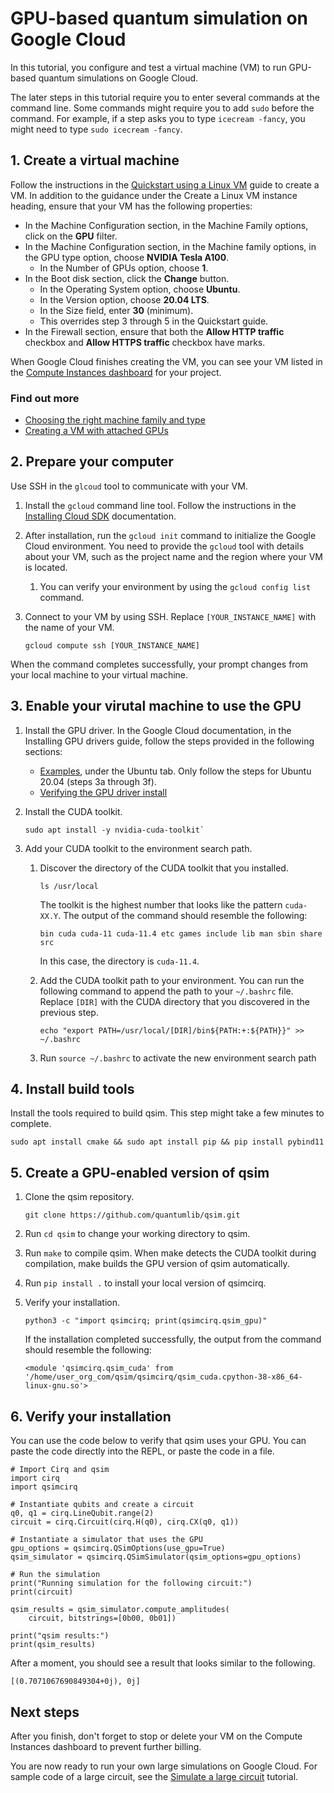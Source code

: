 # GPU-based quantum simulation on Google Cloud

In this tutorial, you configure and test a virtual machine (VM) to run GPU-based
quantum simulations on Google Cloud.

The later steps in this tutorial require you to enter several commands at the
command line. Some commands might require you to add `sudo` before the command.
For example, if a step asks you to type `icecream -fancy`, you might need to
type `sudo icecream -fancy`.

## 1. Create a virtual machine

Follow the instructions in the
[Quickstart using a Linux VM](https://cloud.google.com/compute/docs/quickstart-linux)
guide to create a VM. In addition to the guidance under the Create a Linux VM
instance heading, ensure that your VM has the following properties:

*   In the Machine Configuration section, in the Machine Family options, click
    on the **GPU** filter.
*   In the Machine Configuration section, in the Machine family options, in the
    GPU type option, choose **NVIDIA Tesla A100**.
    *   In the Number of GPUs option, choose **1**.
*   In the Boot disk section, click the **Change** button.
    *   In the Operating System option, choose **Ubuntu**.
    *   In the Version option, choose **20.04 LTS**.
    *   In the Size field, enter **30** (minimum).
    *   This overrides step 3 through 5 in the Quickstart guide.
*   In the Firewall section, ensure that both the **Allow HTTP traffic**
    checkbox and **Allow HTTPS traffic** checkbox have marks.

When Google Cloud finishes creating the VM, you can see your VM listed in the
[Compute Instances dashboard](https://pantheon.corp.google.com/compute/instances)
for your project.

### Find out more

<!-- TODO(cognigami): Add this line when the doc is published: "*   [Choosing hardware for your qsim simulation]()" -->
*   [Choosing the right machine family and type](https://cloud.google.com/blog/products/compute/choose-the-right-google-compute-engine-machine-type-for-you)
*   [Creating a VM with attached GPUs](https://cloud.google.com/compute/docs/gpus/create-vm-with-gpus#create-new-gpu-vm)

## 2. Prepare your computer

Use SSH in the `glcoud` tool to communicate with your VM.

1.  Install the `gcloud` command line tool. Follow the instructions in the
    [Installing Cloud SDK](https://cloud.google.com/sdk/docs/install)
    documentation.
2.  After installation, run the `gcloud init` command to initialize the Google
    Cloud environment. You need to provide the `gcloud` tool with details
    about your VM, such as the project name and the region where your VM is
    located.
    1.  You can verify your environment by using the `gcloud config list`
        command.
3.  Connect to your VM by using SSH.  Replace `[YOUR_INSTANCE_NAME]` with the
    name of your VM.

    ```shell
    gcloud compute ssh [YOUR_INSTANCE_NAME]
    ```

When the command completes successfully, your prompt changes from your local
machine to your virtual machine.

## 3. Enable your virutal machine to use the GPU

1.  Install the GPU driver. In the Google Cloud documentation, in the Installing
    GPU drivers guide, follow the steps provided in the following sections:
    *   [Examples](https://cloud.google.com/compute/docs/gpus/install-drivers-gpu#examples),
        under the Ubuntu tab. Only follow the steps for Ubuntu 20.04 (steps 3a
        through 3f).
    *   [Verifying the GPU driver install](https://cloud.google.com/compute/docs/gpus/install-drivers-gpu#verify-driver-install)
2.  Install the CUDA toolkit.

    ```shell
    sudo apt install -y nvidia-cuda-toolkit`
    ```

3.  Add your CUDA toolkit to the environment search path.
    1.  Discover the directory of the CUDA toolkit that you installed.

        ```shell
        ls /usr/local
        ```

        The toolkit is the highest number that looks like the pattern
        `cuda-XX.Y`.  The output of the command should resemble the
        following:

        ```shell
        bin cuda cuda-11 cuda-11.4 etc games include lib man sbin share src
        ```

        In this case, the directory is `cuda-11.4`.
    2.  Add the CUDA toolkit path to your environment. You can run the following
        command to append the path to your `~/.bashrc` file.  Replace `[DIR]`
        with the CUDA directory that you discovered in the previous step.

        ```shell
        echo "export PATH=/usr/local/[DIR]/bin${PATH:+:${PATH}}" >> ~/.bashrc
        ```

    3.  Run `source ~/.bashrc` to activate the new environment search path

## 4. Install build tools

Install the tools required to build qsim. This step might take a few minutes to
complete.

```shell
sudo apt install cmake && sudo apt install pip && pip install pybind11
```


## 5. Create a GPU-enabled version of qsim

1.  Clone the qsim repository.

    ```shell
    git clone https://github.com/quantumlib/qsim.git
    ```

2.  Run `cd qsim` to change your working directory to qsim.
3.  Run `make` to compile qsim. When make detects the CUDA toolkit during
    compilation, make builds the GPU version of qsim automatically.
4.  Run `pip install .` to install your local version of qsimcirq.
5.  Verify your installation.

    ```shell
    python3 -c "import qsimcirq; print(qsimcirq.qsim_gpu)"
    ```

    If the installation completed successfully, the output from the command
    should resemble the following:

    ```shell
    <module 'qsimcirq.qsim_cuda' from '/home/user_org_com/qsim/qsimcirq/qsim_cuda.cpython-38-x86_64-linux-gnu.so'>
    ```


## 6. Verify your installation

You can use the code below to verify that qsim uses your GPU. You can paste the
code directly into the REPL, or paste the code in a file.

```
# Import Cirq and qsim
import cirq
import qsimcirq

# Instantiate qubits and create a circuit
q0, q1 = cirq.LineQubit.range(2)
circuit = cirq.Circuit(cirq.H(q0), cirq.CX(q0, q1))

# Instantiate a simulator that uses the GPU
gpu_options = qsimcirq.QSimOptions(use_gpu=True)
qsim_simulator = qsimcirq.QSimSimulator(qsim_options=gpu_options)

# Run the simulation
print("Running simulation for the following circuit:")
print(circuit)

qsim_results = qsim_simulator.compute_amplitudes(
    circuit, bitstrings=[0b00, 0b01])

print("qsim results:")
print(qsim_results)
```

After a moment, you should see a result that looks similar to the following.

```
[(0.7071067690849304+0j), 0j]
```

## Next steps

After you finish, don't forget to stop or delete your VM on the Compute
Instances dashboard to prevent further billing.

You are now ready to run your own large simulations on Google Cloud. For sample
code of a large circuit, see the [Simulate a large
circuit](https://quantumai.google/qsim/tutorials/q32d14) tutorial.

